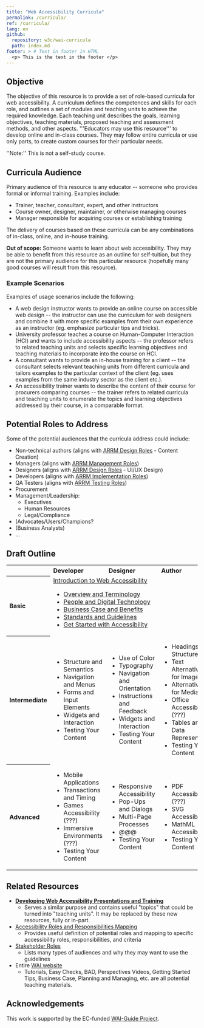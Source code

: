 ```yaml
---
title: "Web Accessibility Curricula"
permalink: /curricula/
ref: /curricula/
lang: en
github:
  repository: w3c/wai-curricula
  path: index.md
footer: > # Text in footer in HTML
  <p> This is the text in the footer </p>
---
```


## Objective ##

The objective of this resource is to provide a set of role-based curricula for web accessibility. A curriculum defines the competences and skills for each role, and outlines a set of modules and teaching units to achieve the required knowledge. Each teaching unit describes the goals, learning objectives, teaching materials, proposed teaching and assessment methods, and other aspects. '''Educators may use this resource''' to develop online and in-class courses. They may follow entire curricula or use only parts, to create custom courses for their particular needs.

''Note:'' This is not a self-study course.

## Curricula Audience ##

Primary audience of this resource is any educator -- someone who provides formal or informal training. Examples include:

* Trainer, teacher, consultant, expert, and other instructors
* Course owner, designer, maintainer, or otherwise managing courses
* Manager responsible for acquiring courses or establishing training

The delivery of courses based on these curricula can be any combinations of in-class, online, and in-house training.

**Out of scope:** Someone wants to learn about web accessibility. They may be able to benefit from this resource as an outline for self-tuition, but they are not the primary audience for this particular resource (hopefully many good courses will result from this resource).

### Example Scenarios ###

Examples of usage scenarios include the following:

* A web design instructor wants to provide an online course on accessible web design -- the instructor can use the curriculum for web designers and combine it with more specific examples from their own experience as an instructor (eg. emphasize particular tips and tricks).
* University professor teaches a course on Human-Computer Interaction (HCI) and wants to include accessibility aspects -- the professor refers to related teaching units and selects specific learning objectives and teaching materials to incorporate into the course on HCI.
* A consultant wants to provide an in-house training for a client -- the consultant selects relevant teaching units from different curricula and tailors examples to the particular context of the client (eg. uses examples from the same industry sector as the client etc.).
* An accessibility trainer wants to describe the content of their course for procurers comparing courses -- the trainer refers to related curricula and teaching units to enumerate the topics and learning objectives addressed by their course, in a comparable format.

## Potential Roles to Address ##

Some of the potential audiences that the curricula address could include:

* Non-technical authors (aligns with [ARRM Design Roles](https://www.w3.org/WAI/EO/wiki/Role_definition_document#Design_Roles)  - Content Creation)
* Managers (aligns with [ARRM Management Roles](https://www.w3.org/WAI/EO/wiki/Role_definition_document#Management_Roles))
* Designers (aligns with [ARRM Design Roles](https://www.w3.org/WAI/EO/wiki/Role_definition_document#Design_Roles) - UI/UX Design)
* Developers (aligns with [ARRM Implementation Roles](https://www.w3.org/WAI/EO/wiki/Role_definition_document#Implementation_Roles))
* QA Testers (aligns with [ARRM Testing Roles](https://www.w3.org/WAI/EO/wiki/Role_definition_document#Testing_Roles))
* Procurement
* Management/Leadership:
	* Executives
	* Human Resources
	* Legal/Compliance
* (Advocates/Users/Champions?
* (Business Analysts)
* ...

## Draft Outline ##

<table style="text-align: left;">
	<tbody>
		<tr>
			<th> </th>
			<th> Developer </th>
			<th> Designer </th>
			<th> Author </th>
			<th> Manager </th>
			<th> Tester </th>
		</tr>
		<tr>
			<th> Basic </th>
			<td colspan="5"> <a rel="nofollow" href="https://w3c.github.io/wai-curricula/curricula/introduction/">Introduction to Web Accessibility</a>
				<ul>
					<li> <a href="https://w3c.github.io/wai-curricula/curricula/introduction/#unit-1-overview-and-terminology">Overview and Terminology</a></li>
					<li> <a href="https://w3c.github.io/wai-curricula/curricula/introduction/#unit-2-people-and-digital-technology">People and Digital Technology</a></li>
					<li> <a href="https://w3c.github.io/wai-curricula/curricula/introduction/#unit-3-business-case-and-benefits">Business Case and Benefits</a></li>
					<li> <a href="https://w3c.github.io/wai-curricula/curricula/introduction/#unit-4-standards-and-guidelines">Standards and Guidelines</a></li>
					<li> <a href="https://w3c.github.io/wai-curricula/curricula/introduction/#unit-5-get-started-with-accessibility">Get Started with Accessibility</a></li>
				</ul>
			</td>
		</tr>
		<tr>
			<th> Intermediate</th>
			<td>
				<ul>
					<li> Structure and Semantics</li>
					<li> Navigation and Menus</li>
					<li> Forms and Input Elements</li>
					<li> Widgets and Interaction</li>
					<li> Testing Your Content</li>
				</ul>
			</td>
			<td>
				<ul>
					<li> Use of Color</li>
					<li> Typography</li>
					<li> Navigation and Orientation</li>
					<li> Instructions and Feedback</li>
					<li> Widgets and Interaction</li>
					<li> Testing Your Content</li>
				</ul>
			</td>
			<td>
				<ul>
					<li> Headings and Structure</li>
					<li> Text Alternatives for Images</li>
					<li> Alternatives for Media</li>
					<li> Office Accessibility (???)</li>
					<li> Tables and Data Representation</li>
					<li> Testing Your Content</li>
				</ul>
			</td>
			<td rowspan="2">
				<ul>
					<li> Accessibility Quick Check</li>
					<li> Business Opportunities</li>
					<li> Capacity and Capability</li>
					<li> Tools and Processes</li>
					<li> Policies and Procurement</li>
				</ul>
			</td>
			<td rowspan="2">
				<ul>
					<li> Understanding Conformance</li>
					<li> Accessibility Testing Tools</li>
					<li> Using Assistive Technologies</li>
					<li> Prioritizing Issues and Repair</li>
					<li> Maintaining Accessibility</li>
				</ul>
			</td>
		</tr>
		<tr>
			<th> Advanced</th>
			<td>
				<ul>
					<li> Mobile Applications</li>
					<li> Transactions and Timing</li>
					<li> Games Accessibility (???)</li>
					<li> Immersive Environments (???)</li>
					<li> Testing Your Content</li>
				</ul>
			</td>
			<td>
				<ul>
					<li> Responsive Accessibility</li>
					<li> Pop-Ups and Dialogs</li>
					<li> Multi-Page Processes</li>
					<li> @@@</li>
					<li> Testing Your Content</li>
				</ul>
			</td>
			<td>
					<ul>
						<li> PDF Accessibility (???)</li>
					<li> SVG Accessibility</li>
					<li> MathML Accessibility</li>
					<li> Testing Your Content</li>
				</ul>
			</td>
		</tr>
	</tbody>
</table>

## Related Resources ##

* [**Developing Web Accessibility Presentations and Training**](https://www.w3.org/WAI/teach-advocate/accessibility-training/)
	* Serves a similar purpose and contains useful "topics" that could be turned into "teaching units". It may be replaced by these new resources, fully or in-part.
* [Accessibility Roles and Responsibilities Mapping](https://www.w3.org/WAI/EO/wiki/RA11y_Matrix)
	* Provides useful definition of potential roles and mapping to specific accessibility roles, responsibilities, and criteria
* [Stakeholder Roles](https://www.w3.org/WAI/GL/task-forces/silver/wiki/Job_Stories_for_Stakeholders)
	* Lists many types of audiences and why they may want to use the guidelines
* Entire [WAI website](htps://www.w3.org/WAI/)
	* Tutorials, Easy Checks, BAD, Perspectives Videos, Getting Started Tips, Business Case, Planning and Managing, etc. are all potential teaching materials.

## Acknowledgements ##

This work is supported by the EC-funded [WAI-Guide Project](https://www.w3.org/WAI/about/projects/wai-guide/).
